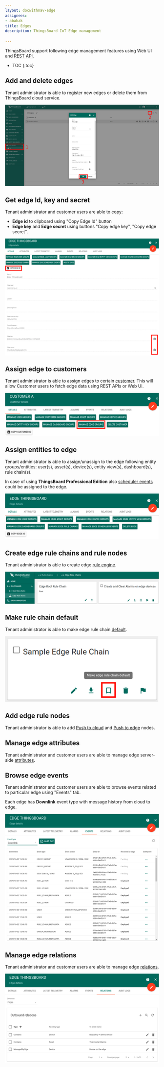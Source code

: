```yaml
---
layout: docwithnav-edge
assignees:
- ababak
title: Edges
description: ThingsBoard IoT Edge management

---
```



ThingsBoard support following edge management features using Web UI and [REST API](/docs/reference/rest-api/).

* TOC
{:toc}

## Add and delete edges

Tenant administrator is able to register new edges or delete them from ThingsBoard cloud service.

![image](/images/edge/help/edges.png)

## Get edge Id, key and secret
  
Tenant administrator and customer users are able to copy:
 - **Edge id** to clipboard using "Copy Edge Id" button
 - **Edge key** and **Edge secret** using buttons "Copy edge key", "Copy edge secret".

![image](/images/edge/help/edge-copy-credentials.png)

## Assign edge to customers

Tenant administrator is able to assign edges to certain [customer](/docs/edge/help/customers/).
This will allow Customer users to fetch edge data using REST APIs or Web UI.
 
 ![image](/images/edge/help/assign-edge-to-customer.png)
 
## Assign entities to edge

Tenant administrator is able to assign/unassign to the edge following entity groups/entities: user(s), asset(s), device(s), entity view(s), dashboard(s), rule chain(s).

In case of using **ThingsBoard Professional Edition** also [scheduler events](/docs/user-guide/scheduler/) could be assigned to the edge.

 ![image](/images/edge/overview/cloud-management2.png)
 
## Create edge rule chains and rule nodes

Tenant administrator is able to create edge [rule engine](/docs/user-guide/rule-engine-2-0/re-getting-started/).

![image](/images/edge/help/edge-rulechains.png)

## Make rule chain default

Tenant administrator is able to make edge rule chain [default](/docs/edge/overview/#default-edge-rule-chains).

![image](/images/edge/nodes/make-default.png)

## Add edge rule nodes

Tenant administrator is able to add [Push to cloud](/docs/user-guide/rule-engine-2-0/action-nodes/#push-to-cloud) and [Push to edge](/docs/user-guide/rule-engine-2-0/action-nodes/#push-to-edge) nodes.

## Manage edge attributes

Tenant administrator and customer users are able to manage edge server-side [attributes](/docs/user-guide/attributes).
 
## Browse edge events
  
Tenant administrator and customer users are able to browse events related to particular edge using "Events" tab.

Each edge has **Downlink** event type with message history from cloud to edge.

 ![image](/images/edge/help/edge-events.png)

## Manage edge relations
 
Tenant administrator and customer users are able to manage edge [relations](/docs/user-guide/entities-and-relations).

 ![image](/images/edge/help/edge-relations.png)
  